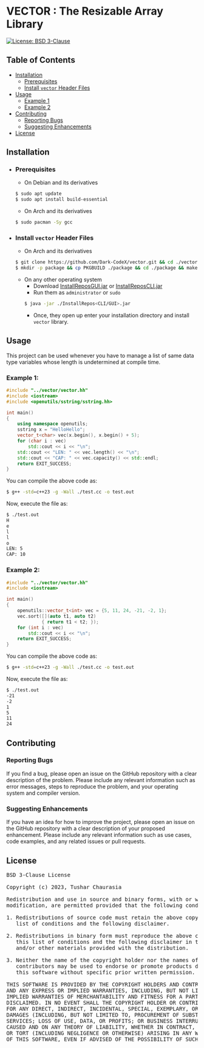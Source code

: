 # VECTOR : The Resizable Array Library

[![License: BSD 3-Clause](https://img.shields.io/badge/License-BSD%203--Clause-orange.svg)](https://opensource.org/licenses/BSD-3-Clause)

## Table of Contents

- [Installation](#installation)
    - [Prerequisites](#prerequisites)
    - [Install `vector` Header Files](#install-vector-header-files)
- [Usage](#usage)
    - [Example 1](#example-1)
    - [Example 2](#example-2)
- [Contributing](#contributing)
    - [Reporting Bugs](#reporting-bugs)
    - [Suggesting Enhancements](#suggesting-enhancements)
- [License](#license)

## Installation

- ### Prerequisites
    - On Debian and its derivatives
    ```bash
    $ sudo apt update
    $ sudo apt install build-essential
    ```
    - On Arch and its derivatives
    ```bash
    $ sudo pacman -Sy gcc
    ```
- ### Install `vector` Header Files
    - On Arch and its derivatives
    ```bash
    $ git clone https://github.com/Dark-CodeX/vector.git && cd ./vector
    $ mkdir -p package && cp PKGBUILD ./package && cd ./package && makepkg -si
    ```
    - On any other operating system
         - Download [InstallReposGUI.jar](https://github.com/Dark-CodeX/InstallRepos/releases/download/v1.1.0/InstallReposGUI.jar) or [InstallReposCLI.jar](https://github.com/Dark-CodeX/InstallRepos/releases/download/v1.1.0/InstallReposCLI.jar)
         - Run them as `administrator` or `sudo`
         ```bash
         $ java -jar ./InstallRepos<CLI/GUI>.jar
         ```
         - Once, they open up enter your installation directory and install `vector` library.

## Usage

This project can be used whenever you have to manage a list of same data type variables whose length is undetermined at compile time.

### Example 1:
```cpp
#include "../vector/vector.hh"
#include <iostream>
#include <openutils/sstring/sstring.hh>

int main()
{
    using namespace openutils;
    sstring x = "HelloHello";
    vector_t<char> vec(x.begin(), x.begin() + 5);
    for (char i : vec)
        std::cout << i << "\n";
    std::cout << "LEN: " << vec.length() << "\n";
    std::cout << "CAP: " << vec.capacity() << std::endl;
    return EXIT_SUCCESS;
}
```

You can compile the above code as:
```bash
$ g++ -std=c++23 -g -Wall ./test.cc -o test.out
```

Now, execute the file as:
```bash
$ ./test.out
H
e
l
l
o
LEN: 5
CAP: 10
```

### Example 2:
```cpp
#include "../vector/vector.hh"
#include <iostream>

int main()
{
    openutils::vector_t<int> vec = {5, 11, 24, -21, -2, 1};
    vec.sort([](auto t1, auto t2)
             { return t1 < t2; });
    for (int i : vec)
        std::cout << i << "\n";
    return EXIT_SUCCESS;
}
```

You can compile the above code as:
```bash
$ g++ -std=c++23 -g -Wall ./test.cc -o test.out
```

Now, execute the file as:
```bash
$ ./test.out
-21
-2
1
5
11
24
```

## Contributing

### Reporting Bugs

If you find a bug, please open an issue on the GitHub repository with a clear description of the problem. Please include any relevant information such as error messages, steps to reproduce the problem, and your operating system and compiler version.

### Suggesting Enhancements

If you have an idea for how to improve the project, please open an issue on the GitHub repository with a clear description of your proposed enhancement. Please include any relevant information such as use cases, code examples, and any related issues or pull requests.

## License

<pre>
BSD 3-Clause License

Copyright (c) 2023, Tushar Chaurasia

Redistribution and use in source and binary forms, with or without
modification, are permitted provided that the following conditions are met:

1. Redistributions of source code must retain the above copyright notice, this
   list of conditions and the following disclaimer.

2. Redistributions in binary form must reproduce the above copyright notice,
   this list of conditions and the following disclaimer in the documentation
   and/or other materials provided with the distribution.

3. Neither the name of the copyright holder nor the names of its
   contributors may be used to endorse or promote products derived from
   this software without specific prior written permission.

THIS SOFTWARE IS PROVIDED BY THE COPYRIGHT HOLDERS AND CONTRIBUTORS "AS IS"
AND ANY EXPRESS OR IMPLIED WARRANTIES, INCLUDING, BUT NOT LIMITED TO, THE
IMPLIED WARRANTIES OF MERCHANTABILITY AND FITNESS FOR A PARTICULAR PURPOSE ARE
DISCLAIMED. IN NO EVENT SHALL THE COPYRIGHT HOLDER OR CONTRIBUTORS BE LIABLE
FOR ANY DIRECT, INDIRECT, INCIDENTAL, SPECIAL, EXEMPLARY, OR CONSEQUENTIAL
DAMAGES (INCLUDING, BUT NOT LIMITED TO, PROCUREMENT OF SUBSTITUTE GOODS OR
SERVICES; LOSS OF USE, DATA, OR PROFITS; OR BUSINESS INTERRUPTION) HOWEVER
CAUSED AND ON ANY THEORY OF LIABILITY, WHETHER IN CONTRACT, STRICT LIABILITY,
OR TORT (INCLUDING NEGLIGENCE OR OTHERWISE) ARISING IN ANY WAY OUT OF THE USE
OF THIS SOFTWARE, EVEN IF ADVISED OF THE POSSIBILITY OF SUCH DAMAGE.
</pre>